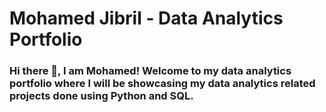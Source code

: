 # Mohamed Jibril - Data Analytics Portfolio
### Hi there 👋, I am Mohamed! Welcome to my data analytics portfolio where I will be showcasing my data analytics related projects done using Python and SQL.

